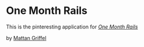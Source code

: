 # One Month Rails

This is the pinteresting application for
[*One Month Rails*](http://onemonthrails.com)

by [Mattan Griffel](http://mattangriffel.com)